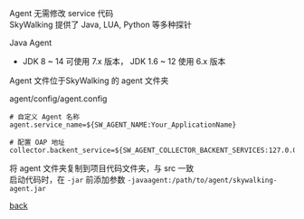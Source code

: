 Agent 无需修改 service 代码  
SkyWalking 提供了 Java, LUA, Python 等多种探针  

Java Agent  
- JDK 8 ~ 14 可使用 7.x 版本， JDK 1.6 ~ 12 使用 6.x 版本

Agent 文件位于SkyWalking 的 agent 文件夹  

agent/config/agent.config
```properties
# 自定义 Agent 名称
agent.service_name=${SW_AGENT_NAME:Your_ApplicationName}

# 配置 OAP 地址
collector.backent_service=${SW_AGENT_COLLECTOR_BACKENT_SERVICES:127.0.0.1:11800}

```

将 agent 文件夹复制到项目代码文件夹，与 src 一致  
启动代码时，在 `-jar` 前添加参数 `-javaagent:/path/to/agent/skywalking-agent.jar`  

[back](../11.md) 